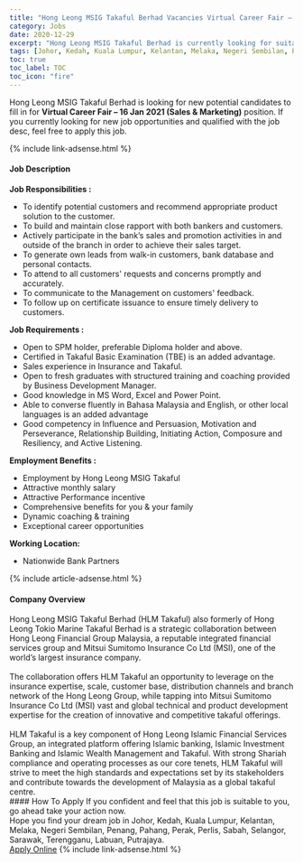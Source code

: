 ```yaml
---
title: "Hong Leong MSIG Takaful Berhad Vacancies Virtual Career Fair – 16 Jan 2021 (Sales & Marketing)" 
category: Jobs 
date: 2020-12-29 
excerpt: "Hong Leong MSIG Takaful Berhad is currently looking for suitable person to fill in the Virtual Career Fair – 16 Jan 2021 (Sales & Marketing) which positioned at Johor, Kedah, Kuala Lumpur, Kelantan, Melaka, Negeri Sembilan, Penang, Pahang, Perak, Perlis, Sabah, Selangor, Sarawak, Terengganu, Labuan, Putrajaya" 
tags: [Johor, Kedah, Kuala Lumpur, Kelantan, Melaka, Negeri Sembilan, Penang, Pahang, Perak, Perlis, Sabah, Selangor, Sarawak, Terengganu, Labuan, Putrajaya] 
toc: true 
toc_label: TOC 
toc_icon: "fire" 
--- 
```


<p>Hong Leong MSIG Takaful Berhad is looking for new potential candidates to fill in for <b>Virtual Career Fair – 16 Jan 2021 (Sales & Marketing)</b> position. If you currently looking for new job opportunities and qualified with the job desc, feel free to apply this job.
</p>{% include link-adsense.html %} 
<div><div><div><h4>Job Description</h4></div></div><div><div><span><div><div><strong>Job Responsibilities :</strong></div><ul><li>To identify potential customers and recommend appropriate product solution to the customer.</li><li>To build and maintain close rapport with both bankers and customers.</li><li>Actively participate in the bank&#8217;s sales and promotion activities in and outside of the branch in order to achieve their sales target.</li><li>To generate own leads from walk-in customers, bank database and personal contacts.</li><li>To attend to all customers' requests and concerns promptly and accurately.</li><li>To communicate to the Management on customers' feedback.</li><li>To follow up on certificate issuance to ensure timely delivery to customers.</li></ul><div><strong>Job Requirements :</strong></div><ul><li>Open to SPM holder, preferable Diploma holder and above.</li><li>Certified in Takaful Basic Examination (TBE) is an added advantage.</li><li>Sales experience in Insurance and Takaful.</li><li>Open to fresh graduates with structured training and coaching provided by Business Development Manager.</li><li>Good knowledge in MS Word, Excel and Power Point.</li><li>Able to converse fluently in Bahasa Malaysia and English, or other local languages is an added advantage</li><li>Good competency in Influence and Persuasion, Motivation and Perseverance, Relationship Building, Initiating Action, Composure and Resiliency, and Active Listening.</li></ul><div><strong>Employment Benefits :</strong></div><ul><li>Employment by Hong Leong MSIG Takaful</li><li>Attractive monthly salary</li><li>Attractive Performance incentive</li><li>Comprehensive benefits for you &amp; your family</li><li>Dynamic coaching &amp; training</li><li>Exceptional career opportunities</li></ul><div><strong>Working Location:</strong></div><ul><li>Nationwide Bank Partners</li></ul></div></span></div></div></div> 
{% include article-adsense.html %} 
<div><div><div><h4>Company Overview</h4></div></div><div><div><span><div><div>
	Hong Leong MSIG Takaful Berhad (HLM Takaful) also formerly of Hong Leong Tokio Marine Takaful Berhad is a strategic collaboration between Hong Leong Financial Group Malaysia, a reputable integrated financial services group and Mitsui Sumitomo Insurance Co Ltd (MSI), one of the world&#8217;s largest insurance company.<br><br>The collaboration offers HLM Takaful an opportunity to leverage on the insurance expertise, scale, customer base, distribution channels and branch network of the Hong Leong Group, while tapping into Mitsui Sumitomo Insurance Co Ltd (MSI) vast and global technical and product development expertise for the creation of innovative and competitive takaful offerings.<br><br>HLM Takaful is a key component of Hong Leong Islamic Financial Services Group, an integrated platform offering Islamic banking, Islamic Investment Banking and Islamic Wealth Management and Takaful. With strong Shariah compliance and operating processes as our core tenets, HLM Takaful will strive to meet the high standards and expectations set by its stakeholders and contribute towards the development of Malaysia as a global takaful centre.</div></div></span></div></div></div> 
#### How To Apply 
If you confident and feel that this job is suitable to you, go ahead take your action now. <br/> 
Hope you find your dream job in Johor, Kedah, Kuala Lumpur, Kelantan, Melaka, Negeri Sembilan, Penang, Pahang, Perak, Perlis, Sabah, Selangor, Sarawak, Terengganu, Labuan, Putrajaya. <br/> 
<a href="https://www.jobstreet.com.my/en/job/virtual-career-fair-16-jan-2021-sales-marketing-4451457?jobId=jobstreet-my-job-4451457&sectionRank=25&token=0~491f178b-0cd1-4f20-8167-351d217d47f6&fr=SRP%20View%20In%20New%20Ta" class="btn btn--info" target="_blank" rel="nofollow noopenner">Apply Online</a> 
{% include link-adsense.html %} 